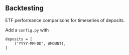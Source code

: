 ## Backtesting

ETF performance comparisons for timeseries of deposits.

Add a `config.py` with

``` 
deposits = [
    ('YYYY-MM-DD', AMOUNT),
]
 ```